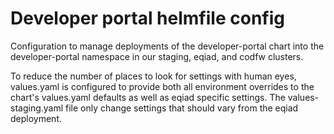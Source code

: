 Developer portal  helmfile config
=================================

Configuration to manage deployments of the developer-portal chart into the
developer-portal namespace in our staging, eqiad, and codfw clusters.

To reduce the number of places to look for settings with human eyes,
values.yaml is configured to provide both all environment overrides to the
chart's values.yaml defaults as well as eqiad specific settings. The
values-staging.yaml file only change settings that should vary from the eqiad
deployment.
